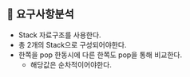 ## 🎇 요구사항분석

- Stack 자료구조를 사용한다.
- 총 2개의 Stack으로 구성되어야한다.
- 한쪽을 pop 한동시에 다른 한쪽도 pop을 통해 비교한다.
  - 해당값은 순차적이어야한다.